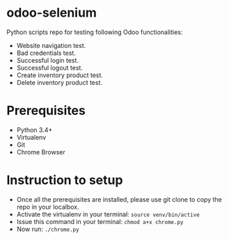 # odoo-selenium
Python scripts repo for testing following Odoo functionalities:
- Website navigation test.
- Bad credentials test.
- Successful login test.
- Successful logout test.
- Create inventory product test.
- Delete inventory product test.

# Prerequisites
- Python 3.4+
- Virtualenv
- Git
- Chrome Browser

# Instruction to setup
- Once all the prerequisites are installed, please use git clone to copy the repo in your localbox.
- Activate the virtualenv in your terminal: `source venv/bin/active`
- Issue this command in your terminal: `chmod a+x chrome.py`
- Now run: `./chrome.py`